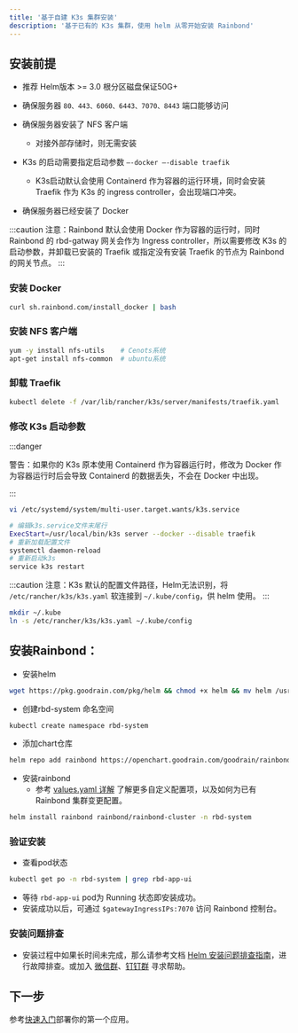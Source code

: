```yaml
---
title: '基于自建 K3s 集群安装'
description: '基于已有的 K3s 集群，使用 helm 从零开始安装 Rainbond'
---
```


## 安装前提

- 推荐 Helm版本 >= 3.0 根分区磁盘保证50G+

- 确保服务器 `80、443、6060、6443、7070、8443` 端口能够访问

- 确保服务器安装了 NFS 客户端
  - 对接外部存储时，则无需安装

- K3s 的启动需要指定启动参数 `–-docker –-disable traefik`
  - K3s启动默认会使用 Containerd 作为容器的运行环境，同时会安装 Traefik 作为 K3s 的 ingress controller，会出现端口冲突。

- 确保服务器已经安装了 Docker

:::caution
注意：Rainbond 默认会使用 Docker 作为容器的运行时，同时 Rainbond 的 rbd-gatway 网关会作为 Ingress controller，所以需要修改 K3s 的启动参数，并卸载已安装的 Traefik 或指定没有安装 Traefik 的节点为 Rainbond的网关节点。
:::

### 安装 Docker

```bash
curl sh.rainbond.com/install_docker | bash
```

### 安装 NFS 客户端

```bash
yum -y install nfs-utils    # Cenots系统
apt-get install nfs-common  # ubuntu系统
```

### 卸载 Traefik

```bash
kubectl delete -f /var/lib/rancher/k3s/server/manifests/traefik.yaml
```

### 修改 K3s 启动参数

:::danger

警告：如果你的 K3s 原本使用 Containerd 作为容器运行时，修改为 Docker 作为容器运行时后会导致 Containerd 的数据丢失，不会在 Docker 中出现。

:::

```bash
vi /etc/systemd/system/multi-user.target.wants/k3s.service

# 编辑k3s.service文件末尾行
ExecStart=/usr/local/bin/k3s server --docker --disable traefik
# 重新加载配置文件
systemctl daemon-reload
# 重新启动k3s
service k3s restart
```


:::caution
注意：K3s 默认的配置文件路径，Helm无法识别，将 `/etc/rancher/k3s/k3s.yaml` 软连接到 `~/.kube/config`，供 helm 使用。 
:::

```bash
mkdir ~/.kube
ln -s /etc/rancher/k3s/k3s.yaml ~/.kube/config
```

## 安装Rainbond：

- 安装helm

```bash
wget https://pkg.goodrain.com/pkg/helm && chmod +x helm && mv helm /usr/local/bin/
```

- 创建rbd-system 命名空间

```bash
kubectl create namespace rbd-system
```

- 添加chart仓库

```bash
helm repo add rainbond https://openchart.goodrain.com/goodrain/rainbond
```

- 安装rainbond
  - 参考 [values.yaml 详解](../vaules-config)  了解更多自定义配置项，以及如何为已有 Rainbond 集群变更配置。

```bash
helm install rainbond rainbond/rainbond-cluster -n rbd-system
```

### 验证安装

- 查看pod状态

```bash
kubectl get po -n rbd-system | grep rbd-app-ui
```

- 等待 `rbd-app-ui` pod为 Running 状态即安装成功。
- 安装成功以后，可通过 `$gatewayIngressIPs:7070` 访问 Rainbond 控制台。

### 安装问题排查

- 安装过程中如果长时间未完成，那么请参考文档 [Helm 安装问题排查指南](https://www.rainbond.com/docs/user-operations/deploy/install-troubleshoot/helm-install-troubleshoot/)，进行故障排查。或加入 [微信群](/community/support#微信群)、[钉钉群](/community/support#钉钉群) 寻求帮助。

## 下一步

参考[快速入门](/docs/quick-start/getting-started/)部署你的第一个应用。
